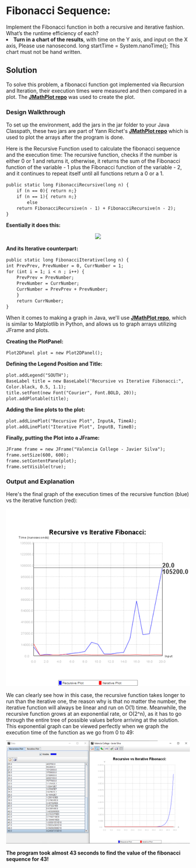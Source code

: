 <h1> Fibonacci Sequence:</h1>
	Implement the Fibonacci function in both a recursive and iterative fashion. What’s the runtime efficiency of each? <br>
<li> <b>Turn in a chart of the results</b>, with time on the Y axis, and input on the X axis, Please use nanosecond. long startTime = System.nanoTime(); This chart must not be hand written.
 
<h2> Solution </h2>
 	To solve this problem, a fibonacci function got implemented via Recursion and Iteration, their execution times were measured and then compared in a plot. The <b><a href="https://github.com/yannrichet/jmathplot">JMathPlot repo</a></b> was used to create the plot.
 
<h3> Design Walkthrough </h3>
		To set up the environment, add the jars in the jar folder to your Java Classpath, these two jars are part of Yann Richet's <b><a href="https://github.com/yannrichet/jmathplot">JMathPlot repo</a></b> which is used to plot the arrays after the program is done.

Here is the Recursive Function used to calculate the fibonacci sequence and the execution time:
The recursive function, checks if the number is either 0 or 1 and returns it, otherwise, it returns the sum of the Fibonacci function of the variable - 1 plus the Fibonacci function of the variable - 2, and it continues to repeat itself until all functions return a 0 or a 1.
	
	public static long FibonacciRecursive(long n) {
		if (n == 0){ return n;}
		if (n == 1){ return n;}
			else
		return FibonacciRecursive(n - 1) + FibonacciRecursive(n - 2);
	}
<b>Esentially it does this:</b>
<p align="center">
	<img src="https://i.imgur.com/tZncFAL.png" style="align-self: center;"></img>
</p>
<b>And its Iterative counterpart:</b>

  	public static long FibonacciIterative(long n) {
   	int PrevPrev, PrevNumber = 0, CurrNumber = 1;   
   	for (int i = 1; i < n ; i++) {
    	PrevPrev = PrevNumber;
    	PrevNumber = CurrNumber;
    	CurrNumber = PrevPrev + PrevNumber;
   		}
    	return CurrNumber;
   	}
	
When it comes to making a graph in Java, we'll use <b><a href="https://github.com/yannrichet/jmathplot">JMathPlot repo</a></b>, which is similar to Matplotlib in Python, and allows us to graph arrays utilizing JFrame and plots.

<b>Creating the PlotPanel:</b>

	Plot2DPanel plot = new Plot2DPanel();

<b>Defining the Legend Position and Title:</b>

	plot.addLegend("SOUTH");
	BaseLabel title = new BaseLabel("Recursive vs Iterative Fibonacci:", Color.black, 0.5, 1.1);
	title.setFont(new Font("Courier", Font.BOLD, 20));
	plot.addPlotable(title);


<b>Adding the line plots to the plot:</b>

	plot.addLinePlot("Recursive Plot", InputA, TimeA);
	plot.addLinePlot("Iterative Plot", InputB, TimeB);

<b>Finally, putting the Plot into a JFrame:</b>

	JFrame frame = new JFrame("Valencia College - Javier Silva");
	frame.setSize(600, 600);
	frame.setContentPane(plot);
	frame.setVisible(true);
	
<h3> Output and Explanation </h3>
	Here's the final graph of the execution times of the recursive function (blue) vs the iterative function (red):
<p align="center">
	<img src="img/OutputGraph.png" style="align-self: center;"></img>
</p>

We can clearly see how in this case, the recursive function takes longer to run than the iterative one, the reason why is that no matter the number, the iterative function will always be linear and run on O(1) time. Meanwhile, the recursive function grows at an exponential rate, or O(2^n), as it has to go through the entire tree of possible values before arriving at the solution. This exponential graph can be viewed perfectly when we graph the execution time of the function as we go from 0 to 49:
	
<p align="center">
<img src="img/Outputto49.png" style="align-self: center;"></img>
</p>

<b>The program took almost 43 seconds to find the value of the fibonacci sequence for 43!</b>
